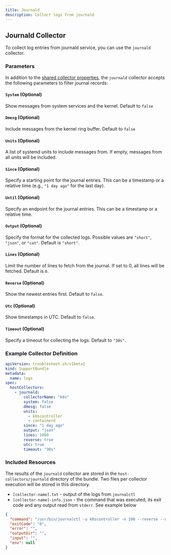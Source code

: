 ```yaml
---
title: Journald
description: Collect logs from journald
---
```


## Journald Collector

To collect log entries from journald service, you can use the `journald` collector.

### Parameters

In addition to the [shared collector properties](/collect/collectors/#shared-properties), the `journald` collector accepts the following parameters to filter journal records:

#### `System` (Optional)

Show messages from system services and the kernel. Default to `false`

#### `Dmesg` (Optional)

Include messages from the kernel ring buffer. Default to `false`

#### `Units` (Optional)

A list of systemd units to include messages from. If empty, messages from all units will be included.

#### `Since` (Optional)

Specify a starting point for the journal entries. This can be a timestamp or a relative time (e.g., `"1 day ago"` for the last day).

#### `Until` (Optional)

Specify an endpoint for the journal entries. This can be a timestamp or a relative time.

#### `Output` (Optional)

Specify the format for the collected logs. Possible values are `"short"`, `"json"`, or `"cat"`. Default is `"short"`.

#### `Lines` (Optional)

Limit the number of lines to fetch from the journal. If set to 0, all lines will be fetched. Default is `0`.

#### `Reverse` (Optional)

Show the newest entries first. Default to `false`.

#### `Utc` (Optional)

Show timestamps in UTC. Default to `false`.

#### `Timeout` (Optional)

Specify a timeout for collecting the logs. Default to `"30s"`.

### Example Collector Definition

```yaml
apiVersion: troubleshoot.sh/v1beta2
kind: SupportBundle
metadata:
  name: logs
spec:
  hostCollectors:
    - journald:
        collectorName: "k0s"
        system: false
        dmesg: false
        units:
          - k0scontroller
          - containerd
        since: "1 day ago"
        output: "json"
        lines: 1000
        reverse: true
        utc: true
        timeout: "30s"
```

### Included Resources

The results of the `journald` collector are stored in the `host-collectors/journald` directory of the bundle. Two files per collector execution will be stored in this directory.

- `[collector-name].txt` - output of the logs from `journalctl`
- `[collector-name]-info.json` - the command that was executed, its exit code and any output read from `stderr`. See example below

```json
{
  "command": "/usr/bin/journalctl -u k0scontroller -n 100 --reverse --utc --no-pager",
  "exitCode": "0",
  "error": "",
  "outputDir": "",
  "input": "",
  "env": null
}
```
